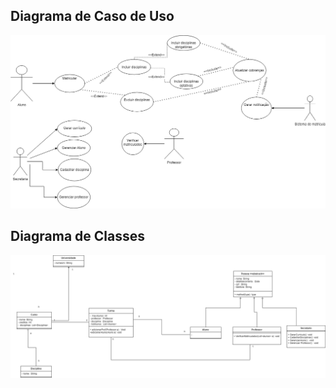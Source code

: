 ## Diagrama de Caso de Uso

![Diagrama de Caso de Uso](projeto/diagramas/DiagramaCasoDeUso.png)

## Diagrama de Classes

![Diagrama de Classes](projeto/diagramas/DiagramaDeClasse.png)